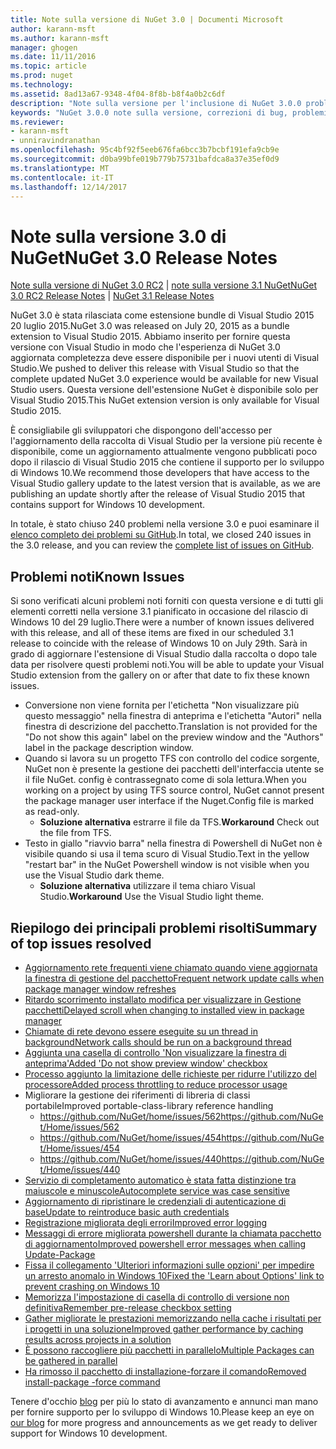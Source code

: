 ```yaml
---
title: Note sulla versione di NuGet 3.0 | Documenti Microsoft
author: karann-msft
ms.author: karann-msft
manager: ghogen
ms.date: 11/11/2016
ms.topic: article
ms.prod: nuget
ms.technology: 
ms.assetid: 8ad13a67-9348-4f04-8f8b-b8f4a0b2c6df
description: "Note sulla versione per l'inclusione di NuGet 3.0.0 problemi noti, correzioni di bug, le funzionalità aggiunte e dcr."
keywords: "NuGet 3.0.0 note sulla versione, correzioni di bug, problemi noti, aggiunta di funzionalità, eseguire"
ms.reviewer:
- karann-msft
- unniravindranathan
ms.openlocfilehash: 95c4bf92f5eeb676fa6bcc3b7bcbf191efa9cb9e
ms.sourcegitcommit: d0ba99bfe019b779b75731bafdca8a37e35ef0d9
ms.translationtype: MT
ms.contentlocale: it-IT
ms.lasthandoff: 12/14/2017
---
```

# <a name="nuget-30-release-notes"></a><span data-ttu-id="466d5-104">Note sulla versione 3.0 di NuGet</span><span class="sxs-lookup"><span data-stu-id="466d5-104">NuGet 3.0 Release Notes</span></span>

<span data-ttu-id="466d5-105">[Note sulla versione di NuGet 3.0 RC2](../release-notes/nuget-3.0-RC2.md) | [note sulla versione 3.1 NuGet](../release-notes/nuget-3.1.md)</span><span class="sxs-lookup"><span data-stu-id="466d5-105">[NuGet 3.0 RC2 Release Notes](../release-notes/nuget-3.0-RC2.md) | [NuGet 3.1 Release Notes](../release-notes/nuget-3.1.md)</span></span>

<span data-ttu-id="466d5-106">NuGet 3.0 è stata rilasciata come estensione bundle di Visual Studio 2015 20 luglio 2015.</span><span class="sxs-lookup"><span data-stu-id="466d5-106">NuGet 3.0 was released on July 20, 2015 as a bundle extension to Visual Studio 2015.</span></span> <span data-ttu-id="466d5-107">Abbiamo inserito per fornire questa versione con Visual Studio in modo che l'esperienza di NuGet 3.0 aggiornata completezza deve essere disponibile per i nuovi utenti di Visual Studio.</span><span class="sxs-lookup"><span data-stu-id="466d5-107">We pushed to deliver this release with Visual Studio so that the complete updated NuGet 3.0 experience would be available for new Visual Studio users.</span></span> <span data-ttu-id="466d5-108">Questa versione dell'estensione NuGet è disponibile solo per Visual Studio 2015.</span><span class="sxs-lookup"><span data-stu-id="466d5-108">This NuGet extension version is only available for Visual Studio 2015.</span></span>

<span data-ttu-id="466d5-109">È consigliabile gli sviluppatori che dispongono dell'accesso per l'aggiornamento della raccolta di Visual Studio per la versione più recente è disponibile, come un aggiornamento attualmente vengono pubblicati poco dopo il rilascio di Visual Studio 2015 che contiene il supporto per lo sviluppo di Windows 10.</span><span class="sxs-lookup"><span data-stu-id="466d5-109">We recommend those developers that have access to the Visual Studio gallery update to the latest version that is available, as we are publishing an update shortly after the release of Visual Studio 2015 that contains support for Windows 10 development.</span></span>

<span data-ttu-id="466d5-110">In totale, è stato chiuso 240 problemi nella versione 3.0 e puoi esaminare il [elenco completo dei problemi su GitHub](https://github.com/NuGet/Home/issues?q=milestone%3A3.0.0-RTM+is%3Aclosed).</span><span class="sxs-lookup"><span data-stu-id="466d5-110">In total, we closed 240 issues in the 3.0 release, and you can review the [complete list of issues on GitHub](https://github.com/NuGet/Home/issues?q=milestone%3A3.0.0-RTM+is%3Aclosed).</span></span>

## <a name="known-issues"></a><span data-ttu-id="466d5-111">Problemi noti</span><span class="sxs-lookup"><span data-stu-id="466d5-111">Known Issues</span></span>

<span data-ttu-id="466d5-112">Si sono verificati alcuni problemi noti forniti con questa versione e di tutti gli elementi corretti nella versione 3.1 pianificato in occasione del rilascio di Windows 10 del 29 luglio.</span><span class="sxs-lookup"><span data-stu-id="466d5-112">There were a number of known issues delivered with this release, and all of these items are fixed in our scheduled 3.1 release to coincide with the release of Windows 10 on July 29th.</span></span>  <span data-ttu-id="466d5-113">Sarà in grado di aggiornare l'estensione di Visual Studio dalla raccolta o dopo tale data per risolvere questi problemi noti.</span><span class="sxs-lookup"><span data-stu-id="466d5-113">You will be able to update your Visual Studio extension from the gallery on or after that date to fix these known issues.</span></span>

*  <span data-ttu-id="466d5-114">Conversione non viene fornita per l'etichetta "Non visualizzare più questo messaggio" nella finestra di anteprima e l'etichetta "Autori" nella finestra di descrizione del pacchetto.</span><span class="sxs-lookup"><span data-stu-id="466d5-114">Translation is not provided for the "Do not show this again" label on the preview window and the "Authors" label in the package description window.</span></span>
*  <span data-ttu-id="466d5-115">Quando si lavora su un progetto TFS con controllo del codice sorgente, NuGet non è presente la gestione dei pacchetti dell'interfaccia utente se il file NuGet. config è contrassegnato come di sola lettura.</span><span class="sxs-lookup"><span data-stu-id="466d5-115">When you working on a project by using TFS source control, NuGet cannot present the package manager user interface if the Nuget.Config file is marked as read-only.</span></span>
   * <span data-ttu-id="466d5-116">**Soluzione alternativa** estrarre il file da TFS.</span><span class="sxs-lookup"><span data-stu-id="466d5-116">**Workaround** Check out the file from TFS.</span></span>
*  <span data-ttu-id="466d5-117">Testo in giallo "riavvio barra" nella finestra di Powershell di NuGet non è visibile quando si usa il tema scuro di Visual Studio.</span><span class="sxs-lookup"><span data-stu-id="466d5-117">Text in the yellow "restart bar" in the NuGet Powershell window is not visible when you use the Visual Studio dark theme.</span></span>
   * <span data-ttu-id="466d5-118">**Soluzione alternativa** utilizzare il tema chiaro Visual Studio.</span><span class="sxs-lookup"><span data-stu-id="466d5-118">**Workaround** Use the Visual Studio light theme.</span></span>


## <a name="summary-of-top-issues-resolved"></a><span data-ttu-id="466d5-119">Riepilogo dei principali problemi risolti</span><span class="sxs-lookup"><span data-stu-id="466d5-119">Summary of top issues resolved</span></span>

* [<span data-ttu-id="466d5-120">Aggiornamento rete frequenti viene chiamato quando viene aggiornata la finestra di gestione del pacchetto</span><span class="sxs-lookup"><span data-stu-id="466d5-120">Frequent network update calls when package manager window refreshes</span></span>](https://github.com/NuGet/Home/issues/515)
* [<span data-ttu-id="466d5-121">Ritardo scorrimento installato modifica per visualizzare in Gestione pacchetti</span><span class="sxs-lookup"><span data-stu-id="466d5-121">Delayed scroll when changing to installed view in package manager</span></span>](https://github.com/NuGet/Home/issues/519)
* [<span data-ttu-id="466d5-122">Chiamate di rete devono essere eseguite su un thread in background</span><span class="sxs-lookup"><span data-stu-id="466d5-122">Network calls should be run on a background thread</span></span>](https://github.com/NuGet/Home/issues/516)
* [<span data-ttu-id="466d5-123">Aggiunta una casella di controllo 'Non visualizzare la finestra di anteprima'</span><span class="sxs-lookup"><span data-stu-id="466d5-123">Added 'Do not show preview window' checkbox</span></span>](https://github.com/NuGet/Home/issues/566)
* [<span data-ttu-id="466d5-124">Processo aggiunto la limitazione delle richieste per ridurre l'utilizzo del processore</span><span class="sxs-lookup"><span data-stu-id="466d5-124">Added process throttling to reduce processor usage</span></span>](https://github.com/NuGet/Home/issues/356)
* <span data-ttu-id="466d5-125">Migliorare la gestione dei riferimenti di libreria di classi portabile</span><span class="sxs-lookup"><span data-stu-id="466d5-125">Improved portable-class-library reference handling</span></span>
    * [<span data-ttu-id="466d5-126">https://github.com/NuGet/home/issues/562</span><span class="sxs-lookup"><span data-stu-id="466d5-126">https://github.com/NuGet/Home/issues/562</span></span>](https://github.com/NuGet/Home/issues/562)
    * [<span data-ttu-id="466d5-127">https://github.com/NuGet/home/issues/454</span><span class="sxs-lookup"><span data-stu-id="466d5-127">https://github.com/NuGet/Home/issues/454</span></span>](https://github.com/NuGet/Home/issues/454)
    * [<span data-ttu-id="466d5-128">https://github.com/NuGet/home/issues/440</span><span class="sxs-lookup"><span data-stu-id="466d5-128">https://github.com/NuGet/Home/issues/440</span></span>](https://github.com/NuGet/Home/issues/440)
* [<span data-ttu-id="466d5-129">Servizio di completamento automatico è stata fatta distinzione tra maiuscole e minuscole</span><span class="sxs-lookup"><span data-stu-id="466d5-129">Autocomplete service was case sensitive</span></span>](https://github.com/NuGet/Home/issues/198)
* [<span data-ttu-id="466d5-130">Aggiornamento di ripristinare le credenziali di autenticazione di base</span><span class="sxs-lookup"><span data-stu-id="466d5-130">Update to reintroduce basic auth credentials</span></span>](https://github.com/NuGet/Home/issues/456)
* [<span data-ttu-id="466d5-131">Registrazione migliorata degli errori</span><span class="sxs-lookup"><span data-stu-id="466d5-131">Improved error logging</span></span>](https://github.com/NuGet/Home/issues/407)
* [<span data-ttu-id="466d5-132">Messaggi di errore migliorata powershell durante la chiamata pacchetto di aggiornamento</span><span class="sxs-lookup"><span data-stu-id="466d5-132">Improved powershell error messages when calling Update-Package</span></span>](https://github.com/NuGet/Home/issues/5)
* [<span data-ttu-id="466d5-133">Fissa il collegamento 'Ulteriori informazioni sulle opzioni' per impedire un arresto anomalo in Windows 10</span><span class="sxs-lookup"><span data-stu-id="466d5-133">Fixed the 'Learn about Options' link to prevent crashing on Windows 10</span></span>](https://github.com/NuGet/Home/issues/822)
* [<span data-ttu-id="466d5-134">Memorizza l'impostazione di casella di controllo di versione non definitiva</span><span class="sxs-lookup"><span data-stu-id="466d5-134">Remember pre-release checkbox setting</span></span>](https://github.com/NuGet/Home/issues/732)
* [<span data-ttu-id="466d5-135">Gather migliorate le prestazioni memorizzando nella cache i risultati per i progetti in una soluzione</span><span class="sxs-lookup"><span data-stu-id="466d5-135">Improved gather performance by caching results across projects in a solution</span></span>](https://github.com/NuGet/Home/issues/721)
* [<span data-ttu-id="466d5-136">È possono raccogliere più pacchetti in parallelo</span><span class="sxs-lookup"><span data-stu-id="466d5-136">Multiple Packages can be gathered in parallel</span></span>](https://github.com/NuGet/Home/issues/713)
* [<span data-ttu-id="466d5-137">Ha rimosso il pacchetto di installazione-forzare il comando</span><span class="sxs-lookup"><span data-stu-id="466d5-137">Removed install-package -force command</span></span>](https://github.com/NuGet/Home/issues/697)

<span data-ttu-id="466d5-138">Tenere d'occhio [blog](http://blog.nuget.org) per più lo stato di avanzamento e annunci man mano per fornire supporto per lo sviluppo di Windows 10.</span><span class="sxs-lookup"><span data-stu-id="466d5-138">Please keep an eye on [our blog](http://blog.nuget.org) for more progress and announcements as we get ready to deliver support for Windows 10 development.</span></span>